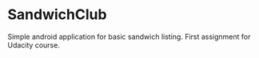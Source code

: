# SandwichClub
Simple android application for basic sandwich listing. First assignment for Udacity course.
